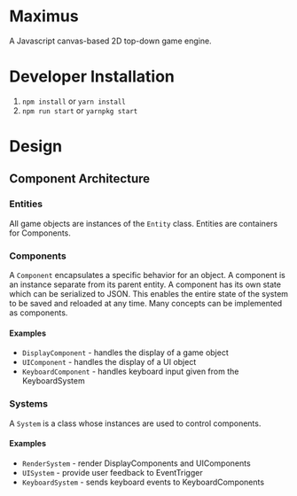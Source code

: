 # Maximus
A Javascript canvas-based 2D top-down game engine.

# Developer Installation
1. `npm install` or `yarn install`
2. `npm run start` or `yarnpkg start`

# Design

## Component Architecture

### Entities
All game objects are instances of the `Entity` class. Entities are containers for Components.

### Components
A `Component` encapsulates a specific behavior for an object. A component is an instance separate from its parent entity. A component has its own state which can be serialized to JSON. This enables the entire state of the system to be saved and reloaded at any time. Many concepts can be implemented as components.


#### Examples
- `DisplayComponent` - handles the display of a game object
- `UIComponent` - handles the display of a UI object
- `KeyboardComponent` - handles keyboard input given from the KeyboardSystem

### Systems
A `System` is a class whose instances are used to control components.

#### Examples
- `RenderSystem` - render DisplayComponents and UIComponents
- `UISystem` - provide user feedback to EventTrigger
- `KeyboardSystem` - sends keyboard events to KeyboardComponents
